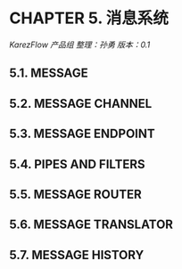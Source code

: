 # CHAPTER 5. 消息系统
*KarezFlow 产品组
整理：孙勇
版本：0.1*

## 5.1. MESSAGE

## 5.2. MESSAGE CHANNEL

## 5.3. MESSAGE ENDPOINT

## 5.4. PIPES AND FILTERS

## 5.5. MESSAGE ROUTER

## 5.6. MESSAGE TRANSLATOR

## 5.7. MESSAGE HISTORY
